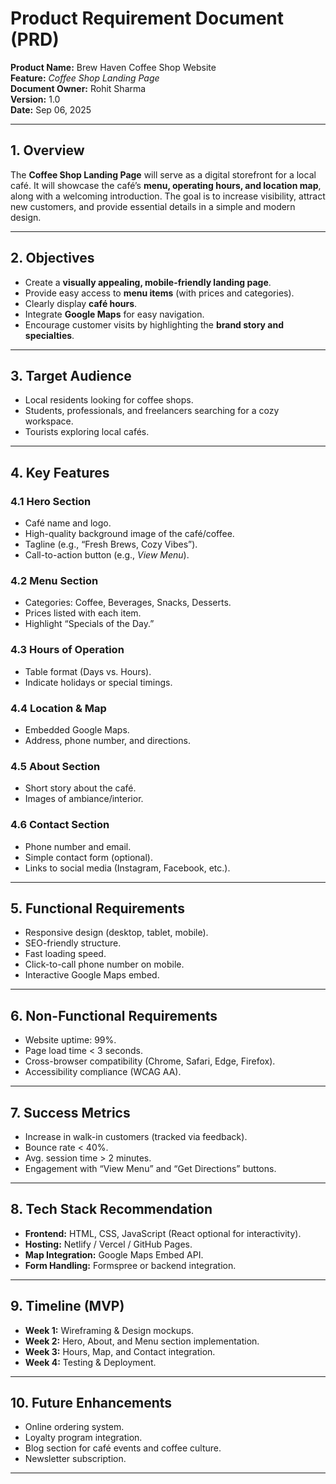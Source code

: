# **Product Requirement Document (PRD)**

**Product Name:** Brew Haven Coffee Shop Website  
**Feature:** *Coffee Shop Landing Page*  
**Document Owner:** Rohit Sharma  
**Version:** 1.0  
**Date:** Sep 06, 2025

---

## 1. **Overview**

The **Coffee Shop Landing Page** will serve as a digital storefront for a local café. It will showcase the café’s **menu, operating hours, and location map**, along with a welcoming introduction. The goal is to increase visibility, attract new customers, and provide essential details in a simple and modern design.

---

## 2. **Objectives**

* Create a **visually appealing, mobile-friendly landing page**.
* Provide easy access to **menu items** (with prices and categories).
* Clearly display **café hours**.
* Integrate **Google Maps** for easy navigation.
* Encourage customer visits by highlighting the **brand story and specialties**.

---

## 3. **Target Audience**

* Local residents looking for coffee shops.
* Students, professionals, and freelancers searching for a cozy workspace.
* Tourists exploring local cafés.

---

## 4. **Key Features**

### 4.1 Hero Section

* Café name and logo.
* High-quality background image of the café/coffee.
* Tagline (e.g., “Fresh Brews, Cozy Vibes”).
* Call-to-action button (e.g., *View Menu*).

### 4.2 Menu Section

* Categories: Coffee, Beverages, Snacks, Desserts.
* Prices listed with each item.
* Highlight “Specials of the Day.”

### 4.3 Hours of Operation

* Table format (Days vs. Hours).
* Indicate holidays or special timings.

### 4.4 Location & Map

* Embedded Google Maps.
* Address, phone number, and directions.

### 4.5 About Section

* Short story about the café.
* Images of ambiance/interior.

### 4.6 Contact Section

* Phone number and email.
* Simple contact form (optional).
* Links to social media (Instagram, Facebook, etc.).

---

## 5. **Functional Requirements**

* Responsive design (desktop, tablet, mobile).
* SEO-friendly structure.
* Fast loading speed.
* Click-to-call phone number on mobile.
* Interactive Google Maps embed.

---

## 6. **Non-Functional Requirements**

* Website uptime: 99%.
* Page load time < 3 seconds.
* Cross-browser compatibility (Chrome, Safari, Edge, Firefox).
* Accessibility compliance (WCAG AA).

---

## 7. **Success Metrics**

* Increase in walk-in customers (tracked via feedback).
* Bounce rate < 40%.
* Avg. session time > 2 minutes.
* Engagement with “View Menu” and “Get Directions” buttons.

---

## 8. **Tech Stack Recommendation**

* **Frontend:** HTML, CSS, JavaScript (React optional for interactivity).
* **Hosting:** Netlify / Vercel / GitHub Pages.
* **Map Integration:** Google Maps Embed API.
* **Form Handling:** Formspree or backend integration.

---

## 9. **Timeline (MVP)**

* **Week 1:** Wireframing & Design mockups.
* **Week 2:** Hero, About, and Menu section implementation.
* **Week 3:** Hours, Map, and Contact integration.
* **Week 4:** Testing & Deployment.

---

## 10. **Future Enhancements**

* Online ordering system.
* Loyalty program integration.
* Blog section for café events and coffee culture.
* Newsletter subscription.

---
